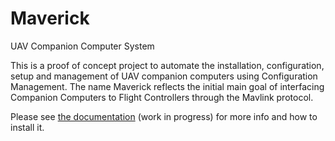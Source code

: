 # Maverick
UAV Companion Computer System

This is a proof of concept project to automate the installation, configuration, setup and management of UAV companion computers using Configuration Management.  The name Maverick reflects the initial main goal of interfacing Companion Computers to Flight Controllers through the Mavlink protocol.

Please see <a href='https://fnoop.github.io/maverick/'>the documentation</a> (work in progress) for more info and how to install it.
